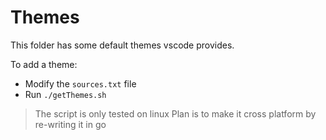 # Themes

This folder has some default themes vscode provides.

To add a theme:

- Modify the `sources.txt` file
- Run `./getThemes.sh`

> The script is only tested on linux
> Plan is to make it cross platform by re-writing it in go
